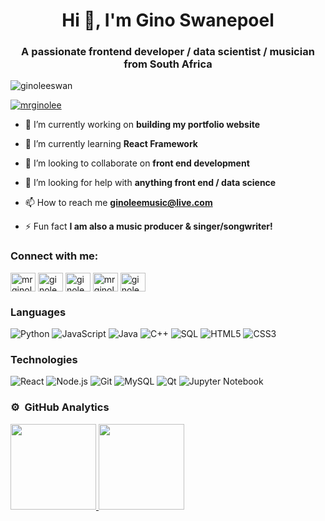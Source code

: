 <h1 align="center">Hi 👋, I'm Gino Swanepoel</h1>
<h3 align="center">A passionate frontend developer / data scientist / musician from South Africa</h3>

<p align="left"> <img src="https://komarev.com/ghpvc/?username=ginoleeswan&label=Profile%20views&color=0e75b6&style=flat" alt="ginoleeswan" /> </p>

<!-- <p align="left"> <a href="https://github.com/ryo-ma/github-profile-trophy"><img src="https://github-profile-trophy.vercel.app/?username=ginoleeswan&margin-w=15&row=1" alt="ginoleeswan" /></a> </p> -->

<p align="left"> <a href="https://twitter.com/mrginolee" target="blank"><img src="https://img.shields.io/twitter/follow/mrginolee?logo=twitter&style=for-the-badge" alt="mrginolee" /></a> </p>

- 🔭 I’m currently working on **building my portfolio website**

- 🌱 I’m currently learning **React Framework**

- 👯 I’m looking to collaborate on **front end development**

- 🤝 I’m looking for help with **anything front end / data science**

- 📫 How to reach me **ginoleemusic@live.com**

- ⚡ Fun fact **I am also a music producer & singer/songwriter!**

<h3 align="left">Connect with me:</h3>
<p align="left">
<a href="https://twitter.com/mrginolee" target="blank"><img align="center" src="https://raw.githubusercontent.com/rahuldkjain/github-profile-readme-generator/master/src/images/icons/Social/twitter.svg" alt="mrginolee" height="30" width="40" /></a>
<a href="https://linkedin.com/in/ginoleeswanepoel" target="blank"><img align="center" src="https://raw.githubusercontent.com/rahuldkjain/github-profile-readme-generator/master/src/images/icons/Social/linked-in-alt.svg" alt="ginoleeswanepoel" height="30" width="40" /></a>
<a href="https://kaggle.com/ginoleeswan" target="blank"><img align="center" src="https://raw.githubusercontent.com/rahuldkjain/github-profile-readme-generator/master/src/images/icons/Social/kaggle.svg" alt="ginoleeswan" height="30" width="40" /></a>
<a href="https://instagram.com/mrginolee" target="blank"><img align="center" src="https://raw.githubusercontent.com/rahuldkjain/github-profile-readme-generator/master/src/images/icons/Social/instagram.svg" alt="mrginolee" height="30" width="40" /></a>
<a href="https://www.leetcode.com/ginoleeswan" target="blank"><img align="center" src="https://raw.githubusercontent.com/rahuldkjain/github-profile-readme-generator/master/src/images/icons/Social/leet-code.svg" alt="ginoleeswan" height="30" width="40" /></a>
</p>

### Languages

![Python](https://img.shields.io/badge/-Python-000?&logo=Python)
![JavaScript](https://img.shields.io/badge/-JavaScript-000?&logo=JavaScript)
![Java](https://img.shields.io/badge/-Java-000?&logo=Java&logoColor=007396)
![C++](https://img.shields.io/badge/-C++-000?&logo=c%2b%2b&logoColor=00599C)
![SQL](https://img.shields.io/badge/-SQL-000?&logo=MySQL)
![HTML5](https://img.shields.io/badge/-HTML5-000?&logo=HTML5)
![CSS3](https://img.shields.io/badge/-CSS3-000?&logo=CSS3)

### Technologies

![React](https://img.shields.io/badge/-React-000?&logo=React)
![Node.js](https://img.shields.io/badge/-Node.js-000?&logo=node.js)
![Git](https://img.shields.io/badge/-Git-000?&logo=Git)
![MySQL](https://img.shields.io/badge/-MySQL-000?&logo=MySQL)
![Qt](https://img.shields.io/badge/-Qt-000?&logo=Qt)
![Jupyter Notebook](https://img.shields.io/badge/-Jupyter-000?&logo=Jupyter)

<!-- ### Front-End Projects -->

<!--
[![](https://img.shields.io/badge/-🧬%20My%20Website-000)](https://github.com/adamalston/v2)
[![](https://img.shields.io/badge/-🦠%20COVID‑19%20Dashboard-000)](https://github.com/adamalston/COVID-19-Dashboard)
[![](https://img.shields.io/badge/-📝%20Summarizer-000)](https://github.com/adamalston/Summarizer)
[![](https://img.shields.io/badge/-🔬%20Overwatch-000)](https://github.com/adamalston/overwatch)
[![](https://img.shields.io/badge/-🛰%20KubeSat-000)](https://github.com/adamalston/kubesat)
[![](https://img.shields.io/badge/-🔊%20Voice%20Poker-000)](https://github.com/adamalston/Poker)
[![](https://img.shields.io/badge/-🗺%20PokémonGo%20Map-000)](https://github.com/adamalston/PokemonGo-Map) -->

### ⚙️ &nbsp;GitHub Analytics

<a href="https://github.com/ginoleeswan">
<img height="137px" src="https://github-readme-stats.vercel.app/api?username=ginoleeswan&hide_title=true&hide_border=true&line_height=21" /><!-- wi*quL3fcV -->
<img height="137px" src="https://github-readme-stats.vercel.app/api/top-langs/?username=ginoleeswan&hide_title=true&hide_border=true&layout=compact" />
</a>

<!-- <p><img align="center" src="https://github-readme-streak-stats.herokuapp.com/?user=ginoleeswan&" alt="ginoleeswan" /></p> -->
